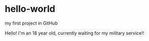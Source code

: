 # hello-world
my first project in GitHub

Hello!
I'm an 18 year old, currently waiting for my military service!!
